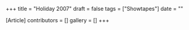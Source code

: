 +++
title = "Holiday 2007"
draft = false
tags = ["Showtapes"]
date = ""

[Article]
contributors = []
gallery = []
+++